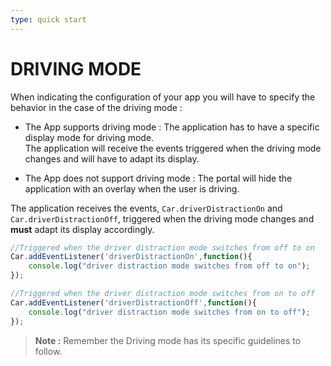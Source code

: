 ```yaml
---
type: quick start
---
```


# DRIVING MODE

When indicating the configuration of your app you will have to specify the behavior in the case of the driving mode :
- The App supports driving mode : The application has to have a specific display mode for driving mode.  
    The application will receive the events triggered when the driving mode changes and will have to adapt its display.

- The App does not support driving mode : The portal will hide the application with an overlay when the user is driving.


The application receives the events, `Car.driverDistractionOn` and `Car.driverDistractionOff`, triggered when the driving mode changes and **must** adapt its display accordingly.

```javascript
//Triggered when the driver distraction mode switches from off to on
Car.addEventListener('driverDistractionOn',function(){
	console.log("driver distraction mode switches from off to on");
});

//Triggered when the driver distraction mode switches from on to off
Car.addEventListener('driverDistractionOff',function(){
	console.log("driver distraction mode switches from on to off");
});
```

> **Note :** Remember the Driving mode has its specific guidelines to follow.